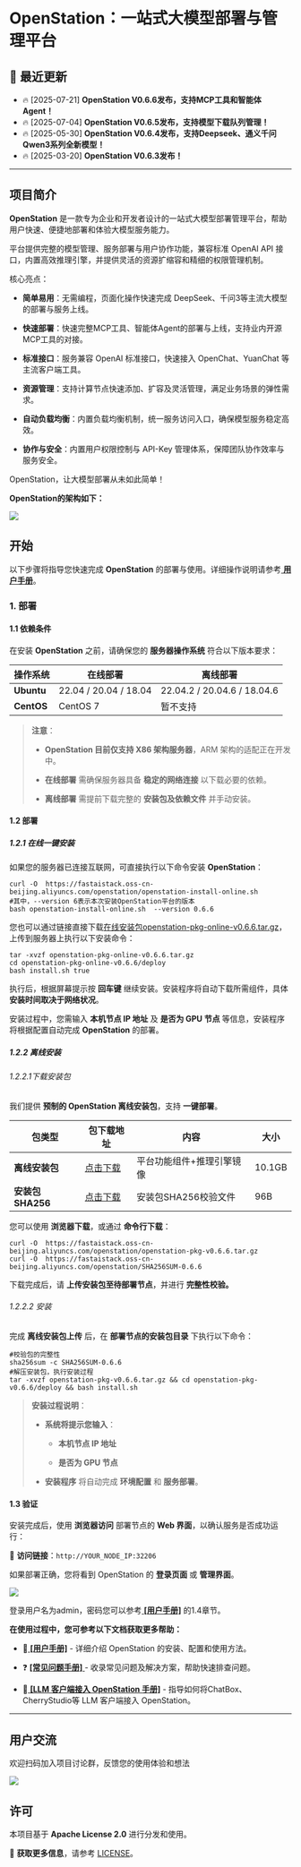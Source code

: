 # **OpenStation：一站式大模型部署与管理平台**

## :tada: 最近更新

* :fire: \[2025-07-21] **OpenStation V0.6.6发布，支持MCP工具和智能体Agent！**
* :fire: \[2025-07-04] **OpenStation V0.6.5发布，支持模型下载队列管理！**
* :fire: \[2025-05-30] **OpenStation V0.6.4发布，支持Deepseek、通义千问Qwen3系列全新模型！**
* :fire: \[2025-03-20] **OpenStation V0.6.3发布！**

***

## 项目简介

**OpenStation** 是一款专为企业和开发者设计的一站式大模型部署管理平台，帮助用户快速、便捷地部署和体验大模型服务能力。

平台提供完整的模型管理、服务部署与用户协作功能，兼容标准 OpenAI API 接口，内置高效推理引擎，并提供灵活的资源扩缩容和精细的权限管理机制。

核心亮点：

* **简单易用**：无需编程，页面化操作快速完成 DeepSeek、千问3等主流大模型的部署与服务上线。

* **快速部署**：快速完整MCP工具、智能体Agent的部署与上线，支持业内开源MCP工具的对接。

* **标准接口**：服务兼容 OpenAI 标准接口，快速接入 OpenChat、YuanChat 等主流客户端工具。

* **资源管理**：支持计算节点快速添加、扩容及灵活管理，满足业务场景的弹性需求。

* **自动负载均衡**：内置负载均衡机制，统一服务访问入口，确保模型服务稳定高效。

* **协作与安全**：内置用户权限控制与 API-Key 管理体系，保障团队协作效率与服务安全。

OpenStation，让大模型部署从未如此简单！

**OpenStation的架构如下：**

![](./docs/images/readme/image-1.png)


## 开始

以下步骤将指导您快速完成 **OpenStation** 的部署与使用。详细操作说明请参考[ **用户手册**](./docs/OpenStation用户手册.md)。

### 1. 部署

#### 1.1 依赖条件

在安装 **OpenStation** 之前，请确保您的 **服务器操作系统** 符合以下版本要求：

| **操作系统**   | **在线部署**              | **离线部署**                    |
| ---------- | --------------------- | --------------------------- |
| **Ubuntu** | 22.04 / 20.04 / 18.04 | 22.04.2 / 20.04.6 / 18.04.6 |
| **CentOS** | CentOS 7              | 暂不支持                        |

> **注意**：
>
> * **OpenStation 目前仅支持 X86 架构服务器**，ARM 架构的适配正在开发中。
>
> * **在线部署** 需确保服务器具备 **稳定的网络连接** 以下载必要的依赖。
>
> * **离线部署** 需提前下载完整的 **安装包及依赖文件** 并手动安装。

#### 1.2 部署

##### 1.2.1 在线一键安装

如果您的服务器已连接互联网，可直接执行以下命令安装 **OpenStation**：

```shell
curl -O  https://fastaistack.oss-cn-beijing.aliyuncs.com/openstation/openstation-install-online.sh
#其中，--version 6表示本次安装OpenStation平台的版本
bash openstation-install-online.sh  --version 0.6.6
```
您也可以通过链接直接下载[在线安装包openstation-pkg-online-v0.6.6.tar.gz](https://fastaistack.oss-cn-beijing.aliyuncs.com/openstation/openstation-pkg-online-v0.6.6.tar.gz)，上传到服务器上执行以下安装命令：
```shell
tar -xvzf openstation-pkg-online-v0.6.6.tar.gz
cd openstation-pkg-online-v0.6.6/deploy
bash install.sh true
```

执行后，根据屏幕提示按 **回车键** 继续安装。安装程序将自动下载所需组件，具体 **安装时间取决于网络状况**。

安装过程中，您需输入 **本机节点 IP 地址** 及 **是否为 GPU 节点** 等信息，安装程序将根据配置自动完成 **OpenStation** 的部署。

##### 1.2.2 离线安装

###### 1.2.2.1下载安装包

我们提供 **预制的 OpenStation 离线安装包**，支持 **一键部署**。

| **包类型**       | **包下载地址**                                                                                       | **内容**        | **大小** |
| ------------- | ----------------------------------------------------------------------------------------------- | ------------- | ------ |
| **离线安装包**     | [点击下载](https://fastaistack.oss-cn-beijing.aliyuncs.com/openstation/openstation-pkg-v6.tar.gz) | 平台功能组件+推理引擎镜像 | 10.1GB |
| **安装包SHA256** | [点击下载](https://fastaistack.oss-cn-beijing.aliyuncs.com/openstation/SHA256SUM-0.6.6)                     | 安装包SHA256校验文件 | 96B    |

您可以使用 **浏览器下载**，或通过 **命令行下载**：

```shell
curl -O  https://fastaistack.oss-cn-beijing.aliyuncs.com/openstation/openstation-pkg-v0.6.6.tar.gz
curl -O  https://fastaistack.oss-cn-beijing.aliyuncs.com/openstation/SHA256SUM-0.6.6
```

下载完成后，请 **上传安装包至待部署节点**，并进行 **完整性校验。**

###### 1.2.2.2 安装

完成 **离线安装包上传** 后，在 **部署节点的安装包目录** 下执行以下命令：

```shell
#校验包的完整性
sha256sum -c SHA256SUM-0.6.6
#解压安装包，执行安装过程
tar -xvzf openstation-pkg-v0.6.6.tar.gz && cd openstation-pkg-v0.6.6/deploy && bash install.sh
```

> **安装过程说明**：
>
> * **系统将提示您输入**：&#x20;
>
>   * **本机节点 IP 地址**
>
>   * **是否为 GPU 节点**
>
> * **安装程序** 将自动完成 **环境配置** 和 **服务部署**。

#### 1.3 验证

安装完成后，使用 **浏览器访问** 部署节点的 **Web 界面**，以确认服务是否成功运行：

🔗 **访问链接**：`http://YOUR_NODE_IP:32206`

如果部署正确，您将看到 OpenStation 的 **登录页面** 或 **管理界面**。

![](./docs/images/readme/image.png)

登录用户名为admin，密码您可以参考[ **\[用户手册\]**](./docs/OpenStation用户手册.md) 的1.4章节。


**在使用过程中，您可参考以下文档获取更多帮助：**

* 📘[ **\[用户手册\]**](./docs/OpenStation用户手册.md) - 详细介绍 OpenStation 的安装、配置和使用方法。

* ❓  [**\[常见问题手册\]** ](./docs/OpenStation常见问题手册.md)- 收录常见问题及解决方案，帮助快速排查问题。

* 🔗[ **\[LLM 客户端接入 OpenStation 手册\]**](./docs/OpenStation对接CherryStudio、Chatbox配置指南.md) - 指导如何将ChatBox、CherryStudio等 LLM 客户端接入 OpenStation。

***
## 用户交流

欢迎扫码加入项目讨论群，反馈您的使用体验和想法

![](docs/images/readme/0526.png)
## 许可

本项目基于 **Apache License 2.0** 进行分发和使用。

📄 **获取更多信息**，请参考 [LICENSE](./LICENSE)。

